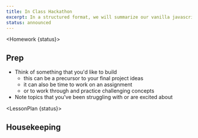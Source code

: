 ```yaml
---
title: In Class Hackathon
excerpt: In a structured format, we will summarize our vanilla javascript knowledge with a hackathon. The format of the hackathon will emulate that of real hackathons. There will be a show and tell at the end of class.
status: announced
---
```


<script>
	import Homework from "$lib/components/Homework.svelte";
	import LessonPlan from "$lib/components/LessonPlan.svelte";
</script>

<Homework {status}>

<h2>Prep</h2>

- Think of something that you'd like to build
  - this can be a precursor to your final project ideas
  - it can also be time to work on an assignment
  - or to work through and practice challenging concepts
- Note topics that you've been struggling with or are excited about

</Homework>

<LessonPlan {status}>

## Housekeeping

</LessonPlan>
